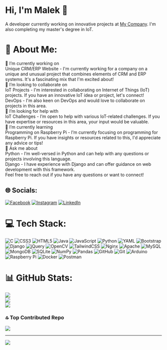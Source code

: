 
# Hi, I'm Malek 👋
A developer currently working on innovative projects at [My Company](https://github.com/malek-ningen). I'm also completing my master's degree in IoT.

# 💫 About Me:
🔭 I’m currently working on<br>Unique CRM/ERP Website - I'm currently working for a company on a unique and unusual project that combines elements of CRM and ERP systems. It's a fascinating mix that I'm excited about!<br>👯 I’m looking to collaborate on<br>IoT Projects - I'm interested in collaborating on Internet of Things (IoT) projects. If you have an innovative IoT idea or project, let's connect!<br>DevOps - I'm also keen on DevOps and would love to collaborate on projects in this area.<br>🤝 I’m looking for help with<br>IoT Challenges - I’m open to help with various IoT-related challenges. If you have expertise or resources in this area, your input would be valuable.<br>🌱 I’m currently learning<br>Programming on Raspberry Pi - I’m currently focusing on programming for Raspberry Pi. If you have insights or resources related to this, I'd appreciate any advice or tips!<br>💬 Ask me about<br>Python - I’m well-versed in Python and can help with any questions or projects involving this language.<br>Django - I have experience with Django and can offer guidance on web development with this framework.<br>Feel free to reach out if you have any questions or want to connect!


## 🌐 Socials:
[![Facebook](https://img.shields.io/badge/Facebook-%231877F2.svg?logo=Facebook&logoColor=white)](https://facebook.com/malek.kharoubi.59) [![Instagram](https://img.shields.io/badge/Instagram-%23E4405F.svg?logo=Instagram&logoColor=white)](https://instagram.com/malek_kharoubi7) [![LinkedIn](https://img.shields.io/badge/LinkedIn-%230077B5.svg?logo=linkedin&logoColor=white)](https://linkedin.com/in/kharroubi-malek-b7bb04281) 

# 💻 Tech Stack:
![C](https://img.shields.io/badge/c-%2300599C.svg?style=flat&logo=c&logoColor=white) ![CSS3](https://img.shields.io/badge/css3-%231572B6.svg?style=flat&logo=css3&logoColor=white) ![HTML5](https://img.shields.io/badge/html5-%23E34F26.svg?style=flat&logo=html5&logoColor=white) ![Java](https://img.shields.io/badge/java-%23ED8B00.svg?style=flat&logo=openjdk&logoColor=white) ![JavaScript](https://img.shields.io/badge/javascript-%23323330.svg?style=flat&logo=javascript&logoColor=%23F7DF1E) ![Python](https://img.shields.io/badge/python-3670A0?style=flat&logo=python&logoColor=ffdd54) ![YAML](https://img.shields.io/badge/yaml-%23ffffff.svg?style=flat&logo=yaml&logoColor=151515) ![Bootstrap](https://img.shields.io/badge/bootstrap-%238511FA.svg?style=flat&logo=bootstrap&logoColor=white) ![Django](https://img.shields.io/badge/django-%23092E20.svg?style=flat&logo=django&logoColor=white) ![jQuery](https://img.shields.io/badge/jquery-%230769AD.svg?style=flat&logo=jquery&logoColor=white) ![OpenCV](https://img.shields.io/badge/opencv-%23white.svg?style=flat&logo=opencv&logoColor=white) ![TailwindCSS](https://img.shields.io/badge/tailwindcss-%2338B2AC.svg?style=flat&logo=tailwind-css&logoColor=white) ![Nginx](https://img.shields.io/badge/nginx-%23009639.svg?style=flat&logo=nginx&logoColor=white) ![Apache](https://img.shields.io/badge/apache-%23D42029.svg?style=flat&logo=apache&logoColor=white) ![MySQL](https://img.shields.io/badge/mysql-4479A1.svg?style=flat&logo=mysql&logoColor=white) ![MongoDB](https://img.shields.io/badge/MongoDB-%234ea94b.svg?style=flat&logo=mongodb&logoColor=white) ![SQLite](https://img.shields.io/badge/sqlite-%2307405e.svg?style=flat&logo=sqlite&logoColor=white) ![NumPy](https://img.shields.io/badge/numpy-%23013243.svg?style=flat&logo=numpy&logoColor=white) ![Pandas](https://img.shields.io/badge/pandas-%23150458.svg?style=flat&logo=pandas&logoColor=white) ![GitHub](https://img.shields.io/badge/github-%23121011.svg?style=flat&logo=github&logoColor=white) ![Git](https://img.shields.io/badge/git-%23F05033.svg?style=flat&logo=git&logoColor=white) ![Arduino](https://img.shields.io/badge/-Arduino-00979D?style=flat&logo=Arduino&logoColor=white) ![Raspberry Pi](https://img.shields.io/badge/-RaspberryPi-C51A4A?style=flat&logo=Raspberry-Pi) ![Docker](https://img.shields.io/badge/docker-%230db7ed.svg?style=flat&logo=docker&logoColor=white) ![Postman](https://img.shields.io/badge/Postman-FF6C37?style=flat&logo=postman&logoColor=white)
# 📊 GitHub Stats:
![](https://github-readme-stats.vercel.app/api?username=Malek59&theme=vue-dark&hide_border=false&include_all_commits=false&count_private=false)<br/>
![](https://github-readme-streak-stats.herokuapp.com/?user=Malek59&theme=vue-dark&hide_border=false)<br/>
![](https://github-readme-stats.vercel.app/api/top-langs/?username=Malek59&theme=vue-dark&hide_border=false&include_all_commits=false&count_private=false&layout=compact)

### 🔝 Top Contributed Repo
![](https://github-contributor-stats.vercel.app/api?username=Malek59&limit=5&theme=dark&combine_all_yearly_contributions=true)

---
[![](https://visitcount.itsvg.in/api?id=Malek59&icon=3&color=1)](https://visitcount.itsvg.in)

<!-- Proudly created with GPRM ( https://gprm.itsvg.in ) -->
